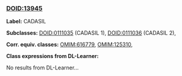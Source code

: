 
### [DOID:13945](http://purl.obolibrary.org/obo/DOID_13945)
**Label:** CADASIL

**Subclasses:** [DOID:0111035](http://purl.obolibrary.org/obo/DOID_0111035) (CADASIL 1), [DOID:0111036](http://purl.obolibrary.org/obo/DOID_0111036) (CADASIL 2), 

**Corr. equiv. classes:** [OMIM:616779](http://purl.obolibrary.org/obo/OMIM_616779), [OMIM:125310](http://purl.obolibrary.org/obo/OMIM_125310), 

**Class expressions from DL-Learner:**

No results from DL-Learner...




